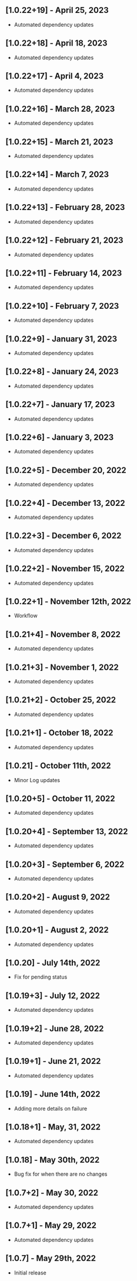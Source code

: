 ## [1.0.22+19] - April 25, 2023

* Automated dependency updates


## [1.0.22+18] - April 18, 2023

* Automated dependency updates


## [1.0.22+17] - April 4, 2023

* Automated dependency updates


## [1.0.22+16] - March 28, 2023

* Automated dependency updates


## [1.0.22+15] - March 21, 2023

* Automated dependency updates


## [1.0.22+14] - March 7, 2023

* Automated dependency updates


## [1.0.22+13] - February 28, 2023

* Automated dependency updates


## [1.0.22+12] - February 21, 2023

* Automated dependency updates


## [1.0.22+11] - February 14, 2023

* Automated dependency updates


## [1.0.22+10] - February 7, 2023

* Automated dependency updates


## [1.0.22+9] - January 31, 2023

* Automated dependency updates


## [1.0.22+8] - January 24, 2023

* Automated dependency updates


## [1.0.22+7] - January 17, 2023

* Automated dependency updates


## [1.0.22+6] - January 3, 2023

* Automated dependency updates


## [1.0.22+5] - December 20, 2022

* Automated dependency updates


## [1.0.22+4] - December 13, 2022

* Automated dependency updates


## [1.0.22+3] - December 6, 2022

* Automated dependency updates


## [1.0.22+2] - November 15, 2022

* Automated dependency updates


## [1.0.22+1] - November 12th, 2022

* Workflow


## [1.0.21+4] - November 8, 2022

* Automated dependency updates


## [1.0.21+3] - November 1, 2022

* Automated dependency updates


## [1.0.21+2] - October 25, 2022

* Automated dependency updates


## [1.0.21+1] - October 18, 2022

* Automated dependency updates


## [1.0.21] - October 11th, 2022

* Minor Log updates


## [1.0.20+5] - October 11, 2022

* Automated dependency updates


## [1.0.20+4] - September 13, 2022

* Automated dependency updates


## [1.0.20+3] - September 6, 2022

* Automated dependency updates


## [1.0.20+2] - August 9, 2022

* Automated dependency updates


## [1.0.20+1] - August 2, 2022

* Automated dependency updates


## [1.0.20] - July 14th, 2022

* Fix for pending status


## [1.0.19+3] - July 12, 2022

* Automated dependency updates


## [1.0.19+2] - June 28, 2022

* Automated dependency updates


## [1.0.19+1] - June 21, 2022

* Automated dependency updates


## [1.0.19] - June 14th, 2022

* Adding more details on failure


## [1.0.18+1] - May, 31, 2022

* Automated dependency updates


## [1.0.18] - May 30th, 2022

* Bug fix for when there are no changes


## [1.0.7+2] - May 30, 2022

* Automated dependency updates


## [1.0.7+1] - May 29, 2022

* Automated dependency updates


## [1.0.7] - May 29th, 2022

* Initial release




































